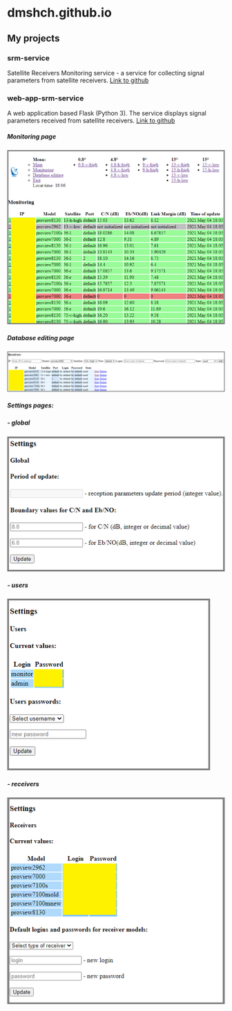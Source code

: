 # dmshch.github.io

## My projects

### srm-service

Satellite Receivers Monitoring service - a service for collecting signal parameters from satellite receivers. 
[Link to github](https://github.com/dmshch/srm-service)

### web-app-srm-service

A web application based Flask (Python 3). The service displays signal parameters received from satellite receivers. 
[Link to github](https://github.com/dmshch/web-app-srm-service)

##### Monitoring page

![Monitoring page](https://github.com/dmshch/dmshch.github.io/blob/main/screenshots/monitoring.PNG?raw=true)

##### Database editing page

![Database editing](https://github.com/dmshch/dmshch.github.io/blob/main/screenshots/edit_and_add.PNG?raw=true)

##### Settings pages: 

##### - global

![Global settings](https://github.com/dmshch/dmshch.github.io/blob/main/screenshots/global_set.PNG?raw=true)

##### - users

![Users settings](https://github.com/dmshch/dmshch.github.io/blob/main/screenshots/users_set.PNG?raw=true)

##### - receivers

![Receivers settings](https://github.com/dmshch/dmshch.github.io/blob/main/screenshots/receivers_set.PNG?raw=true)
